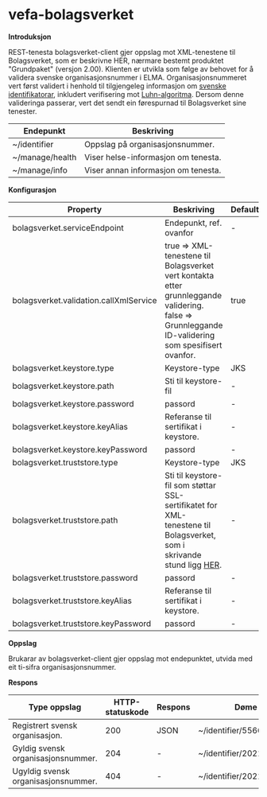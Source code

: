 # vefa-bolagsverket
**Introduksjon**

REST-tenesta bolagsverket-client gjer oppslag mot XML-tenestene til Bolagsverket, som er beskrivne HER, nærmare bestemt produktet "Grundpaket" (versjon 2.00).
Klienten er utvikla som følge av behovet for å validera svenske organisasjonsnummer i ELMA. 
Organisasjonsnummeret vert først validert i henhold til tilgjengeleg informasjon om [svenske identifikatorar](http://bolagsverket.se/be/sok/xml), inkludert verifisering mot [Luhn-algoritma](https://sv.wikipedia.org/wiki/Luhn-algoritmen). 
Dersom denne valideringa passerar, vert det sendt ein førespurnad til Bolagsverket sine tenester.

Endepunkt | Beskriving
--------- | ---------------
~/identifier | Oppslag på organisasjonsnummer.
~/manage/health | Viser helse-informasjon om tenesta.
~/manage/info | Viser annan informasjon om tenesta.

**Konfigurasjon**

Property | Beskriving | Default
-------- | ---------- | -------
bolagsverket.serviceEndpoint | Endepunkt, ref. ovanfor | -
bolagsverket.validation.callXmlService | true => XML-tenestene til Bolagsverket vert kontakta etter grunnleggande validering. false => Grunnleggande ID-validering som spesifisert ovanfor. | true
bolagsverket.keystore.type | Keystore-type | JKS
bolagsverket.keystore.path | Sti til keystore-fil | -
bolagsverket.keystore.password | passord | -
bolagsverket.keystore.keyAlias | Referanse til sertifikat i keystore. | -
bolagsverket.keystore.keyPassword | passord	 | -
bolagsverket.truststore.type | Keystore-type | JKS
bolagsverket.truststore.path | Sti til keystore-fil som støttar SSL-sertifikatet for XML-tenestene til Bolagsverket, som i skrivande stund ligg [HER](https://repository.trust.teliasonera.com/teliasonerarootcav1.cer). | -
bolagsverket.truststore.password | passord | -
bolagsverket.truststore.keyAlias | Referanse til sertifikat i keystore. | -
bolagsverket.truststore.keyPassword	| passord | -

**Oppslag**

Brukarar av bolagsverket-client gjer oppslag mot endepunktet, utvida med eit ti-sifra organisasjonsnummer.

**Respons**

Type oppslag | HTTP-statuskode | Respons | Døme
------------ | --------------- |-------- |-----
Registrert svensk organisasjon. | 200 | JSON | ~/identifier/5566618020
Gyldig svensk organisasjonsnummer. | 204 | - | ~/identifier/2021005489
Ugyldig svensk organisasjonsnummer. | 404 | - | ~/identifier/2021005490